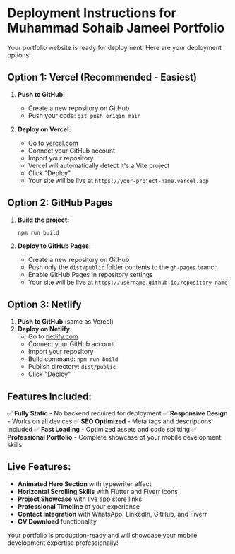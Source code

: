 # Deployment Instructions for Muhammad Sohaib Jameel Portfolio

Your portfolio website is ready for deployment! Here are your deployment options:

## Option 1: Vercel (Recommended - Easiest)

1. **Push to GitHub:**
   - Create a new repository on GitHub
   - Push your code: `git push origin main`

2. **Deploy on Vercel:**
   - Go to [vercel.com](https://vercel.com)
   - Connect your GitHub account
   - Import your repository
   - Vercel will automatically detect it's a Vite project
   - Click "Deploy"
   - Your site will be live at `https://your-project-name.vercel.app`

## Option 2: GitHub Pages

1. **Build the project:**
   ```bash
   npm run build
   ```

2. **Deploy to GitHub Pages:**
   - Create a new repository on GitHub
   - Push only the `dist/public` folder contents to the `gh-pages` branch
   - Enable GitHub Pages in repository settings
   - Your site will be live at `https://username.github.io/repository-name`

## Option 3: Netlify

1. **Push to GitHub** (same as Vercel)
2. **Deploy on Netlify:**
   - Go to [netlify.com](https://netlify.com)
   - Connect your GitHub account
   - Import your repository
   - Build command: `npm run build`
   - Publish directory: `dist/public`
   - Click "Deploy"

## Features Included:

✅ **Fully Static** - No backend required for deployment
✅ **Responsive Design** - Works on all devices
✅ **SEO Optimized** - Meta tags and descriptions included
✅ **Fast Loading** - Optimized assets and code splitting
✅ **Professional Portfolio** - Complete showcase of your mobile development skills

## Live Features:

- **Animated Hero Section** with typewriter effect
- **Horizontal Scrolling Skills** with Flutter and Fiverr icons
- **Project Showcase** with live app store links
- **Professional Timeline** of your experience
- **Contact Integration** with WhatsApp, LinkedIn, GitHub, and Fiverr
- **CV Download** functionality

Your portfolio is production-ready and will showcase your mobile development expertise professionally!